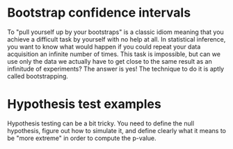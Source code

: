 # Bootstrap confidence intervals
To "pull yourself up by your bootstraps" is a classic idiom meaning that you achieve a difficult task by yourself with no help at all. In statistical inference, you want to know what would happen if you could repeat your data acquisition an infinite number of times. This task is impossible, but can we use only the data we actually have to get close to the same result as an infinitude of experiments? The answer is yes! The technique to do it is aptly called bootstrapping.

# Hypothesis test examples
Hypothesis testing can be a bit tricky. You need to define the null hypothesis, figure out how to simulate it, and define clearly what it means to be "more extreme" in order to compute the p-value. 

